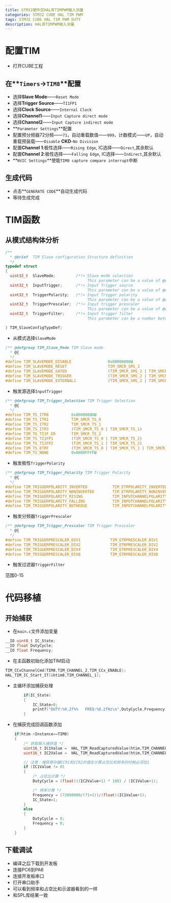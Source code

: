 ```yaml
---
title: STM32硬件层HAL库TIMPWM输入测量
categories: STM32 CUBE HAL TIM PWM
tags: STM32 CUBE HAL TIM PWM DUTY
description: HAL库TIMPWM输入测量
---
```

# 配置TIM
- 打开CUBE工程

## 在**`Timers`**->**`TIM8`**配置
- 选择**Slave Mode**——`Reset Mode`
- 选择**Trigger Source**——`TI1FP1`
- 选择**Clock Source**——`Internal Clock`
- 选择**Channel1**——`Input Capture direct mode`
- 选择**Channel2**——`Input Capture indirect mode`
- **`Parameter Settings`**配置
- 配置预分频器72分频——`71`，自动重载数值——`999`，计数模式——`UP`，自动重载预装载——`Disable` **CKD**-`No Division`
- 配置**Channel 1**:极性选择——`Rising Edge`, IC选择——`Direct`,其余默认
- 配置**Channel 2**:极性选择——`Falling Edge`, IC选择——`Indirect`,其余默认
- **`NVIC Settings`**使能`TIM8 capture compare interrupt`中断

## 生成代码
- 点击**`GENERATE CODE`**自动生成代码
- 等待生成完成

# TIM函数
## 从模式结构体分析

```c
/**
  * @brief  TIM Slave configuration Structure definition
  */
typedef struct
{
  uint32_t  SlaveMode;         /*!< Slave mode selection
                                    This parameter can be a value of @ref TIM_Slave_Mode */
  uint32_t  InputTrigger;      /*!< Input Trigger source
                                    This parameter can be a value of @ref TIM_Trigger_Selection */
  uint32_t  TriggerPolarity;   /*!< Input Trigger polarity
                                    This parameter can be a value of @ref TIM_Trigger_Polarity */
  uint32_t  TriggerPrescaler;  /*!< Input trigger prescaler
                                    This parameter can be a value of @ref TIM_Trigger_Prescaler */
  uint32_t  TriggerFilter;     /*!< Input trigger filter
                                    This parameter can be a number between Min_Data = 0x0 and Max_Data = 0xF  */

} TIM_SlaveConfigTypeDef;
```

- 从模式选择`SlaveMode`

```c
/** @defgroup TIM_Slave_Mode TIM Slave mode
  * @{
  */
#define TIM_SLAVEMODE_DISABLE                0x00000000U                                        /*!< Slave mode disabled           *///从模式关闭
#define TIM_SLAVEMODE_RESET                  TIM_SMCR_SMS_2                                     /*!< Reset Mode                    *///复位模式
#define TIM_SLAVEMODE_GATED                  (TIM_SMCR_SMS_2 | TIM_SMCR_SMS_0)                  /*!< Gated Mode                    *///门控模式
#define TIM_SLAVEMODE_TRIGGER                (TIM_SMCR_SMS_2 | TIM_SMCR_SMS_1)                  /*!< Trigger Mode                  *///触发模式
#define TIM_SLAVEMODE_EXTERNAL1              (TIM_SMCR_SMS_2 | TIM_SMCR_SMS_1 | TIM_SMCR_SMS_0) /*!< External Clock Mode 1         *///外部时钟模式
```
- 触发源选择`InputTrigger`

```c
/** @defgroup TIM_Trigger_Selection TIM Trigger Selection
  * @{
  */
#define TIM_TS_ITR0          0x00000000U                                                       /*!< Internal Trigger 0 (ITR0)              *///内部触发0(ITR0)
#define TIM_TS_ITR1          TIM_SMCR_TS_0                                                     /*!< Internal Trigger 1 (ITR1)              *///内部触发1(ITR1)
#define TIM_TS_ITR2          TIM_SMCR_TS_1                                                     /*!< Internal Trigger 2 (ITR2)              *///内部触发2(ITR2)
#define TIM_TS_ITR3          (TIM_SMCR_TS_0 | TIM_SMCR_TS_1)                                   /*!< Internal Trigger 3 (ITR3)              *///内部触发3(ITR3)
#define TIM_TS_TI1F_ED       TIM_SMCR_TS_2                                                     /*!< TI1 Edge Detector (TI1F_ED)            *///TI1的边沿检测器(TI1F_ED)
#define TIM_TS_TI1FP1        (TIM_SMCR_TS_0 | TIM_SMCR_TS_2)                                   /*!< Filtered Timer Input 1 (TI1FP1)        *///滤波后的定时器输入1(TI1FP1)
#define TIM_TS_TI2FP2        (TIM_SMCR_TS_1 | TIM_SMCR_TS_2)                                   /*!< Filtered Timer Input 2 (TI2FP2)        *///滤波后的定时器输入2(TI2FP2)
#define TIM_TS_ETRF          (TIM_SMCR_TS_0 | TIM_SMCR_TS_1 | TIM_SMCR_TS_2)                   /*!< Filtered External Trigger input (ETRF) *///外部触发输入(ETRF)
#define TIM_TS_NONE          0x0000FFFFU                                                       /*!< No trigger selected                    *///没有选择触发
```
- 触发极性`TriggerPolarity`

```c
/** @defgroup TIM_Trigger_Polarity TIM Trigger Polarity
  * @{
  */
#define TIM_TRIGGERPOLARITY_INVERTED           TIM_ETRPOLARITY_INVERTED               /*!< Polarity for ETRx trigger sources             *///ETR反相，低电平或下降沿有效
#define TIM_TRIGGERPOLARITY_NONINVERTED        TIM_ETRPOLARITY_NONINVERTED            /*!< Polarity for ETRx trigger sources             *///ETR不反相，高电平或上升沿有效
#define TIM_TRIGGERPOLARITY_RISING             TIM_INPUTCHANNELPOLARITY_RISING        /*!< Polarity for TIxFPx or TI1_ED trigger sources *///上升沿
#define TIM_TRIGGERPOLARITY_FALLING            TIM_INPUTCHANNELPOLARITY_FALLING       /*!< Polarity for TIxFPx or TI1_ED trigger sources *///下降沿
#define TIM_TRIGGERPOLARITY_BOTHEDGE           TIM_INPUTCHANNELPOLARITY_BOTHEDGE      /*!< Polarity for TIxFPx or TI1_ED trigger sources *///边沿
```

- 触发分频器`TriggerPrescaler`

```c
/** @defgroup TIM_Trigger_Prescaler TIM Trigger Prescaler
  * @{
  */
#define TIM_TRIGGERPRESCALER_DIV1             TIM_ETRPRESCALER_DIV1             /*!< No prescaler is used                                                       *///不分频
#define TIM_TRIGGERPRESCALER_DIV2             TIM_ETRPRESCALER_DIV2             /*!< Prescaler for External ETR Trigger: Capture performed once every 2 events. *///2分频
#define TIM_TRIGGERPRESCALER_DIV4             TIM_ETRPRESCALER_DIV4             /*!< Prescaler for External ETR Trigger: Capture performed once every 4 events. *///4分频
#define TIM_TRIGGERPRESCALER_DIV8             TIM_ETRPRESCALER_DIV8             /*!< Prescaler for External ETR Trigger: Capture performed once every 8 events. *///8分频
```
- 触发过滤器`TriggerFilter`

范围0-15

# 代码移植
## 开始捕获
- 在`main.c`文件添加变量

```c
__IO uint8_t IC_State;
__IO float DutyCycle;
__IO float Frequency;
```

- 在主函数初始化添加TIM启动

```c
TIM_CCxChannelCmd(TIM8,TIM_CHANNEL_2,TIM_CCx_ENABLE);
HAL_TIM_IC_Start_IT(&htim8,TIM_CHANNEL_1);
```

- 主循环添加捕获处理

```c
        if(IC_State)
        {
            IC_State=0;
            printf("DUTY:%0.2f%%   FREQ:%0.2fHz\n",DutyCycle,Frequency);
        }
```
- 在捕获完成回调函数添加

```c
    if(htim->Instance==TIM8)
    {
        /* 获取输入捕获值 */
        uint16_t IC1Value =  HAL_TIM_ReadCapturedValue(htim,TIM_CHANNEL_1);
        uint16_t IC2Value =  HAL_TIM_ReadCapturedValue(htim,TIM_CHANNEL_2);

        // 注意：捕获寄存器CCR1和CCR2的值在计算占空比和频率的时候必须加1
        if (IC1Value != 0)
        {
            /* 占空比计算 */
            DutyCycle = (float)((IC2Value+1) * 100) / (IC1Value+1);

            /* 频率计算 */
            Frequency = (72000000/(71+1))/(float)(IC1Value+1);
            IC_State=1;
        }
        else
        {
            DutyCycle = 0;
            Frequency = 0;
        }
    }
```
## 下载调试
- 编译之后下载到开发板
- 连接PC6到PA6
- 连接开发板串口
- 打开串口助手
- 可以看到频率和占空比和示波器看到的一样
- 和SPL库结果一致

